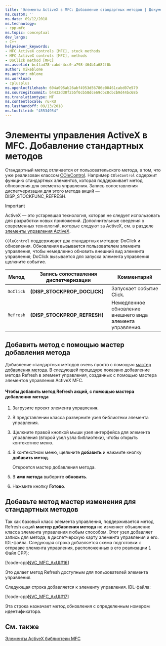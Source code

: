 ```yaml
---
title: 'Элементы ActiveX в MFC: Добавление стандартных методов | Документация Майкрософт'
ms.custom: ''
ms.date: 09/12/2018
ms.technology:
- cpp-mfc
ms.topic: conceptual
dev_langs:
- C++
helpviewer_keywords:
- MFC ActiveX controls [MFC], stock methods
- MFC ActiveX controls [MFC], methods
- DoClick method [MFC]
ms.assetid: bc4fad78-cabd-4cc0-a798-464b1a682f0b
author: mikeblome
ms.author: mblome
ms.workload:
- cplusplus
ms.openlocfilehash: 604a095ab26abf4953d56786e00461cabd07e579
ms.sourcegitcommit: b4432d30f255f0cb58dce69cbc8cbcb9d44bc68b
ms.translationtype: MT
ms.contentlocale: ru-RU
ms.lasthandoff: 09/13/2018
ms.locfileid: "45534954"
---
```

# <a name="mfc-activex-controls-adding-stock-methods"></a>Элементы управления ActiveX в MFC. Добавление стандартных методов
Стандартный метод отличается от пользовательского метода, в том, что уже реализован классом [COleControl](../mfc/reference/colecontrol-class.md). Например `COleControl` содержит функцию стандартных элементов, которая поддерживает метод обновления для элемента управления. Запись сопоставления диспетчеризации для этого метода акций — DISP_STOCKFUNC_REFRESH.

>[!IMPORTANT]
> ActiveX — это устаревшая технология, которая не следует использовать для разработки новых приложений. Дополнительные сведения о современных технологий, которые следуют за ActiveX, см. в разделе [элементы управления ActiveX](activex-controls.md).  
  
 `COleControl` поддерживает два стандартных методов: DoClick и обновления. Обновления вызывается пользователем элемента управления, чтобы немедленно обновить внешний вид элемента управления; DoClick вызывается для запуска элемента управления щелкните событие.  
  
|Метод|Запись сопоставления диспетчеризации|Комментарий|  
|------------|------------------------|-------------|  
|`DoClick`|**(DISP_STOCKPROP_DOCLICK)**|Запускает событие Click.|  
|`Refresh`|**(DISP_STOCKPROP_REFRESH)**|Немедленное обновление внешнего вида элемента управления.|  
  
##  <a name="_core_adding_a_stock_method_using_classwizard"></a> Добавить метод с помощью мастер добавления метода  
 Добавление стандартных методов очень просто с помощью [мастер добавления метода](../ide/add-method-wizard.md). В следующей процедуре показано добавление метода Refresh в элемент управления, созданных с помощью мастера элементов управления ActiveX MFC.  
  
#### <a name="to-add-the-stock-refresh-method-using-the-add-method-wizard"></a>Чтобы добавить метод Refresh акций, с помощью мастера добавления метода  
  
1.  Загрузите проект элемента управления.  
  
2.  В представлении класса разверните узел библиотеки элемента управления.  
  
3.  Щелкните правой кнопкой мыши узел интерфейса для элемента управления (второй узел узла библиотеки), чтобы открыть контекстное меню.  
  
4.  В контекстном меню, щелкните **добавить** и нажмите кнопку **добавить метод**.  
  
     Откроется мастер добавления метода.  
  
5.  В **имя метода** выберите **обновить**.  
  
6.  Нажмите кнопку **Готово**.  
  
##  <a name="_core_classwizard_changes_for_stock_methods"></a> Добавьте метод мастер изменения для стандартных методов  
 Так как базовый класс элемента управления, поддерживается метод Refresh акций **мастер добавления метода** не изменяет объявление класса элемента управления любым способом. Этот узел добавляет запись для метода, в диспетчерскую карту элемента управления и его. IDL-файла. Следующая строка добавляется схема подготовки к отправке элемента управления, расположенных в его реализации (. Файл CPP):  
  
 [!code-cpp[NVC_MFC_AxUI#16](../mfc/codesnippet/cpp/mfc-activex-controls-adding-stock-methods_1.cpp)]  
  
 Это делает метод Refresh доступным для пользователей элемента управления.  
  
 Следующая строка добавляется к элементу управления. IDL-файла:  
  
 [!code-cpp[NVC_MFC_AxUI#17](../mfc/codesnippet/cpp/mfc-activex-controls-adding-stock-methods_2.idl)]  
  
 Эта строка назначает метод обновления с определенным номером идентификатора.  
  
## <a name="see-also"></a>См. также  
 [Элементы ActiveX библиотеки MFC](../mfc/mfc-activex-controls.md)

